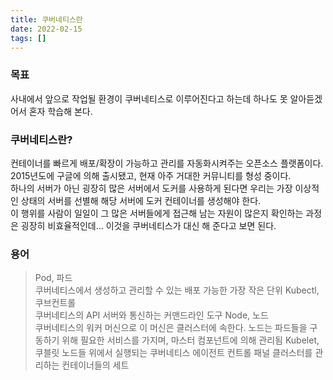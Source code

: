 ```yaml
---
title: 쿠버네티스란
date: 2022-02-15
tags: []
---
```


### 목표

사내에서 앞으로 작업될 환경이 쿠버네티스로 이루어진다고 하는데 하나도 못 알아듣겠어서 혼자 학습해 본다.   

### 쿠버네티스란?   
컨테이너를 빠르게 배포/확장이 가능하고 관리를 자동화시켜주는 오픈소스 플랫폼이다.      
2015년도에 구글에 의해 출시됐고, 현재 아주 거대한 커뮤니티를 형성 중이다.   
하나의 서버가 아닌 굉장히 많은 서버에서 도커를 사용하게 된다면 우리는 가장 이상적인 상태의 서버를 선별해 해당 서버에 도커 컨테이너를 생성해야 한다.   
이 행위를 사람이 일일이 그 많은 서버들에게 접근해 남는 자원이 많은지 확인하는 과정은 굉장히 비효율적인데... 이것을 쿠버네티스가 대신 해 준다고 보면 된다.

### 용어
> Pod, 파드   
쿠버네티스에서 생성하고 관리할 수 있는 배포 가능한 가장 작은 단위
> Kubectl, 쿠브컨트롤    
쿠버네티스의 API 서버와 통신하는 커맨드라인 도구
> Node, 노드   
쿠버네티스의 워커 머신으로 이 머신은 클러스터에 속한다. 노드는 파드들을 구동하기 위해 필요한 서비스를 가지며, 마스터 컴포넌트에 의해 관리됨
> Kubelet, 쿠블릿
노드들 위에서 실행되는 쿠버네티스 에이전트
> 컨트롤 패널
클러스터를 관리하는 컨테이너들의 세트

